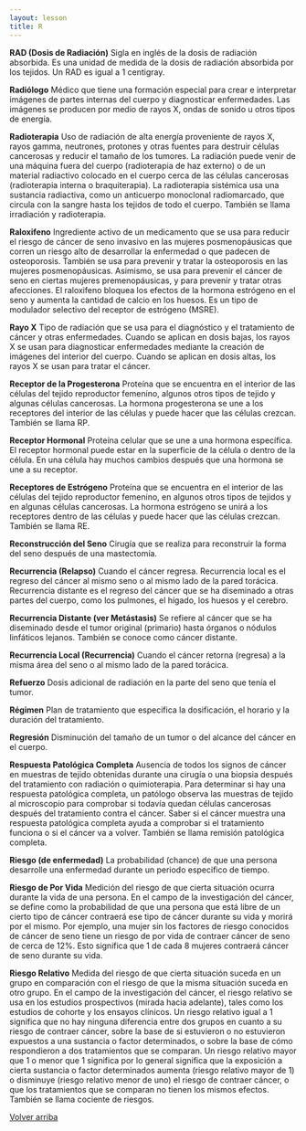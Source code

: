 ```yaml
---
layout: lesson
title: R
---
```


<a name="top"></a>

**RAD (Dosis de Radiación)** 
Sigla en inglés de la dosis de radiación absorbida. Es una unidad de medida de la dosis de radiación absorbida por los tejidos. Un RAD es igual a 1 centigray.

**Radiólogo**
Médico que tiene una formación especial para crear e interpretar imágenes de partes internas del cuerpo y diagnosticar enfermedades. Las imágenes se producen por medio de rayos X, ondas de sonido u otros tipos de energía.

**Radioterapia**
Uso de radiación de alta energía proveniente de rayos X, rayos gamma, neutrones, protones y otras fuentes para destruir células cancerosas y reducir el tamaño de los tumores. La radiación puede venir de una máquina fuera del cuerpo (radioterapia de haz externo) o de un material radiactivo colocado en el cuerpo cerca de las células cancerosas (radioterapia interna o braquiterapia). La radioterapia sistémica usa una sustancia radiactiva, como un anticuerpo monoclonal radiomarcado, que circula con la sangre hasta los tejidos de todo el cuerpo. También se llama irradiación y radioterapia.

**Raloxifeno**
Ingrediente activo de un medicamento que se usa para reducir el riesgo de cáncer de seno invasivo en las mujeres posmenopáusicas que corren un riesgo alto de desarrollar la enfermedad o que padecen de osteoporosis. También se usa para prevenir y tratar la osteoporosis en las mujeres posmenopáusicas. Asimismo, se usa para prevenir el cáncer de seno en ciertas mujeres premenopáusicas, y para prevenir y tratar otras afecciones. El raloxifeno bloquea los efectos de la hormona estrógeno en el seno y aumenta la cantidad de calcio en los huesos. Es un tipo de modulador selectivo del receptor de estrógeno (MSRE).

**Rayo X**
Tipo de radiación que se usa para el diagnóstico y el tratamiento de cáncer y otras enfermedades. Cuando se aplican en dosis bajas, los rayos X se usan para diagnosticar enfermedades mediante la creación de imágenes del interior del cuerpo. Cuando se aplican en dosis altas, los rayos X se usan para tratar el cáncer.

**Receptor de la Progesterona**
Proteína que se encuentra en el interior de las células del tejido reproductor femenino, algunos otros tipos de tejido y algunas células cancerosas. La hormona progesterona se une a los receptores del interior de las células y puede hacer que las células crezcan. También se llama RP.

**Receptor Hormonal**
Proteína celular que se une a una hormona específica. El receptor hormonal puede estar en la superficie de la célula o dentro de la célula. En una célula hay muchos cambios después que una hormona se une a su receptor.

**Receptores de Estrógeno**
Proteína que se encuentra en el interior de las células del tejido reproductor femenino, en algunos otros tipos de tejidos y en algunas células cancerosas. La hormona estrógeno se unirá a los receptores dentro de las células y puede hacer que las células crezcan. También se llama RE.

**Reconstrucción del Seno**
Cirugía que se realiza para reconstruir la forma del seno después de una mastectomía.

**Recurrencia (Relapso)**
Cuando el cáncer regresa. Recurrencia local es el regreso del cáncer al mismo seno o al mismo lado de la pared torácica. Recurrencia distante es el regreso del cáncer que se ha diseminado a otras partes del cuerpo, como los pulmones, el hígado, los huesos y el cerebro.   

**Recurrencia Distante (ver Metástasis)**
Se refiere al cáncer que se ha diseminado desde el tumor original (primario) hasta órganos o nódulos linfáticos lejanos. También se conoce como cáncer distante.

**Recurrencia Local (Recurrencia)**
Cuando el cáncer retorna (regresa) a la misma área del seno o al mismo lado de la pared torácica. 

**Refuerzo**
Dosis adicional de radiación en la parte del seno que tenía el tumor.

**Régimen**
Plan de tratamiento que especifica la dosificación, el horario y la duración del tratamiento.

**Regresión**
Disminución del tamaño de un tumor o del alcance del cáncer en el cuerpo.

**Respuesta Patológica Completa**
Ausencia de todos los signos de cáncer en muestras de tejido obtenidas durante una cirugía o una biopsia después del tratamiento con radiación o quimioterapia. Para determinar si hay una respuesta patológica completa, un patólogo observa las muestras de tejido al microscopio para comprobar si todavía quedan células cancerosas después del tratamiento contra el cáncer. Saber si el cáncer muestra una respuesta patológica completa ayuda a comprobar si el tratamiento funciona o si el cáncer va a volver. También se llama remisión patológica completa.

**Riesgo (de enfermedad)**
La probabilidad (chance) de que una persona desarrolle una enfermedad durante un periodo especifico de tiempo.

**Riesgo de Por Vida**
Medición del riesgo de que cierta situación ocurra durante la vida de una persona. En el campo de la investigación del cáncer, se define como la probabilidad de que una persona que está libre de un cierto tipo de cáncer contraerá ese tipo de cáncer durante su vida y morirá por el mismo. Por ejemplo, una mujer sin los factores de riesgo conocidos de cáncer de seno tiene un riesgo de por vida de contraer cáncer de seno de cerca de 12%. Esto significa que 1 de cada 8 mujeres contraerá cáncer de seno durante su vida.

**Riesgo Relativo**
Medida del riesgo de que cierta situación suceda en un grupo en comparación con el riesgo de que la misma situación suceda en otro grupo. En el campo de la investigación del cáncer, el riesgo relativo se usa en los estudios prospectivos (mirada hacia adelante), tales como los estudios de cohorte y los ensayos clínicos. Un riesgo relativo igual a 1 significa que no hay ninguna diferencia entre dos grupos en cuanto a su riesgo de contraer cáncer, sobre la base de si estuvieron o no estuvieron expuestos a una sustancia o factor determinados, o sobre la base de cómo respondieron a dos tratamientos que se comparan. Un riesgo relativo mayor que 1 o menor que 1 significa por lo general significa que la exposición a cierta sustancia o factor determinados aumenta (riesgo relativo mayor de 1) o disminuye (riesgo relativo menor de uno) el riesgo de contraer cáncer, o que los tratamientos que se comparan no tienen los mismos efectos. También se llama cociente de riesgos.


<a href="#top">Volver arriba</a>
